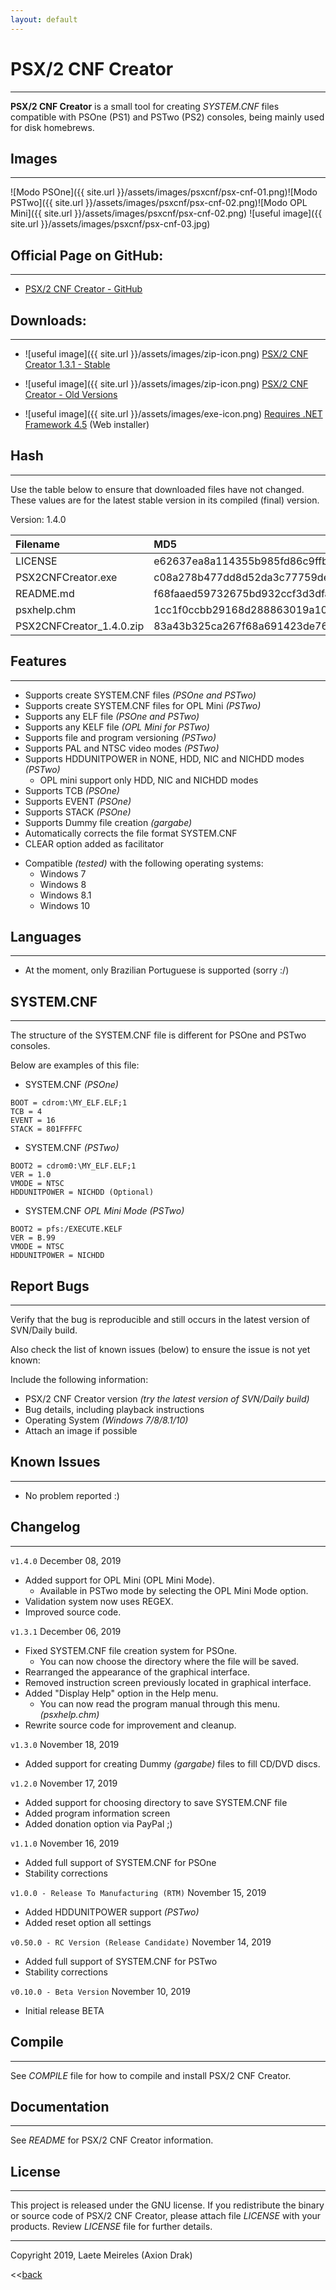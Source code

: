 ```yaml
---
layout: default
---
```


# PSX/2 CNF Creator
* * *
**PSX/2 CNF Creator** is a small tool for creating _SYSTEM.CNF_ files compatible with PSOne (PS1) and PSTwo (PS2) consoles, being mainly used for disk homebrews.

## Images
* * *
![Modo PSOne]({{ site.url }}/assets/images/psxcnf/psx-cnf-01.png)![Modo PSTwo]({{ site.url }}/assets/images/psxcnf/psx-cnf-02.png)![Modo OPL Mini]({{ site.url }}/assets/images/psxcnf/psx-cnf-02.png)
![useful image]({{ site.url }}/assets/images/psxcnf/psx-cnf-03.jpg)

## Official Page on GitHub:
* * *
* [PSX/2 CNF Creator - GitHub](https://github.com/AxionDrak/PSX2CNFCreator)

## Downloads:
* * *
* ![useful image]({{ site.url }}/assets/images/zip-icon.png) [PSX/2 CNF Creator 1.3.1 - Stable](https://github.com/AxionDrak/PSX2CNFCreator/releases/tag/v1.3.1)

* ![useful image]({{ site.url }}/assets/images/zip-icon.png) [PSX/2 CNF Creator - Old Versions](https://github.com/AxionDrak/PSX2CNFCreator/releases)

* ![useful image]({{ site.url }}/assets/images/exe-icon.png) [Requires .NET Framework 4.5](https://www.microsoft.com/en-US/download/details.aspx?id=30653) (Web installer)

## Hash
* * *
Use the table below to ensure that downloaded files have not changed. These values are for the latest stable version in its compiled (final) version.

Version: 1.4.0

| Filename                 | MD5                              | SHA256                                                         
|:-------------------------|:---------------------------------|:---------------------------------------------------------------|
| LICENSE                  | e62637ea8a114355b985fd86c9ffbd6e | 230184f60bae2feaf244f10a8bac053c8ff33a183bcc365b4d8b876d2b7f4809
| PSX2CNFCreator.exe       | c08a278b477dd8d52da3c77759de0e40 | 912c5c37ccacbd220321944ad629f31cc257a27f106dac0c85d272ab4b0eef14
| README.md                | f68faaed59732675bd932ccf3d3dfa72 | 7ba72e34bf463ed30f47bbc88d7d3a7130fec61d4d6d3aaf78978219b9774700
| psxhelp.chm              | 1cc1f0ccbb29168d288863019a10f7f5 | 32980b3a6fc0f1baf16c37e2da9aebfe3e0880d3e19e5e93c09403263866fe1e
| PSX2CNFCreator_1.4.0.zip | 83a43b325ca267f68a691423de762f35 | aeae499657beead34f4f16bdb43b48df4a9b195496dae35ea3968ecfd4cf1181

## Features
* * *
* Supports create SYSTEM.CNF files _(PSOne and PSTwo)_
* Supports create SYSTEM.CNF files for OPL Mini *(PSTwo)*
* Supports any ELF file _(PSOne and PSTwo)_
* Supports any KELF file *(OPL Mini for PSTwo)*
* Supports file and program versioning _(PSTwo)_
* Supports PAL and NTSC video modes _(PSTwo)_
* Supports HDDUNITPOWER in NONE, HDD, NIC and NICHDD modes _(PSTwo)_
  - OPL mini support only HDD, NIC and NICHDD modes
* Supports TCB _(PSOne)_
* Supports EVENT _(PSOne)_
* Supports STACK _(PSOne)_
* Supports Dummy file creation _(gargabe)_
* Automatically corrects the file format SYSTEM.CNF
* CLEAR option added as facilitator
- Compatible _(tested)_ with the following operating systems:
  - Windows 7
  - Windows 8
  - Windows 8.1
  - Windows 10

## Languages
* * *
* At the moment, only Brazilian Portuguese is supported (sorry :/)

## SYSTEM.CNF
* * *
The structure of the SYSTEM.CNF file is different for PSOne and PSTwo consoles.

Below are examples of this file:

- SYSTEM.CNF _(PSOne)_
```
BOOT = cdrom:\MY_ELF.ELF;1
TCB = 4
EVENT = 16
STACK = 801FFFFC
```

- SYSTEM.CNF _(PSTwo)_
```
BOOT2 = cdrom0:\MY_ELF.ELF;1
VER = 1.0
VMODE = NTSC
HDDUNITPOWER = NICHDD (Optional)
```

- SYSTEM.CNF *OPL Mini Mode (PSTwo)*
```
BOOT2 = pfs:/EXECUTE.KELF
VER = B.99
VMODE = NTSC
HDDUNITPOWER = NICHDD
```

## Report Bugs
* * *
Verify that the bug is reproducible and still occurs in the latest version of SVN/Daily build.

Also check the list of known issues (below) to ensure the issue is not yet known:

Include the following information:
* PSX/2 CNF Creator version _(try the latest version of SVN/Daily build)_
* Bug details, including playback instructions
* Operating System _(Windows 7/8/8.1/10)_
* Attach an image if possible

## Known Issues
* * *
* No problem reported :)

## Changelog
* * *

`v1.4.0`
December 08, 2019
* Added support for OPL Mini (OPL Mini Mode).
  - Available in PSTwo mode by selecting the OPL Mini Mode option.  
* Validation system now uses REGEX.
* Improved source code.

`v1.3.1`
December 06, 2019
* Fixed SYSTEM.CNF file creation system for PSOne.
  - You can now choose the directory where the file will be saved.
* Rearranged the appearance of the graphical interface.
* Removed instruction screen previously located in graphical interface.
* Added "Display Help" option in the Help menu.
  - You can now read the program manual through this menu. _(psxhelp.chm)_
* Rewrite source code for improvement and cleanup.

`v1.3.0`
November 18, 2019
* Added support for creating Dummy _(gargabe)_ files to fill CD/DVD discs.

`v1.2.0`
November 17, 2019
* Added support for choosing directory to save SYSTEM.CNF file
* Added program information screen
* Added donation option via PayPal ;)

`v1.1.0`
November 16, 2019
* Added full support of SYSTEM.CNF for PSOne
* Stability corrections

`v1.0.0 - Release To Manufacturing (RTM)`
November 15, 2019
* Added HDDUNITPOWER support _(PSTwo)_
* Added reset option all settings

`v0.50.0 - RC Version (Release Candidate)`
November 14, 2019
* Added full support of SYSTEM.CNF for PSTwo
* Stability corrections

`v0.10.0 - Beta Version`
November 10, 2019
* Initial release BETA

## Compile
* * *
See _COMPILE_ file for how to compile and install PSX/2 CNF Creator.

## Documentation
* * *
See _README_ for PSX/2 CNF Creator information.

## License
* * *
This project is released under the GNU license. If you redistribute the binary or source code of PSX/2 CNF Creator, please attach file _LICENSE_ with your products.
Review _LICENSE_ file for further details.

* * *
Copyright 2019, Laete Meireles (Axion Drak)

<<[back](./)
